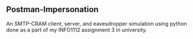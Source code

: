 ## Postman-Impersonation

An SMTP-CRAM client, server, and eavesdropper simulation using python done as a part of my INFO1112 assignment 3 in university.
